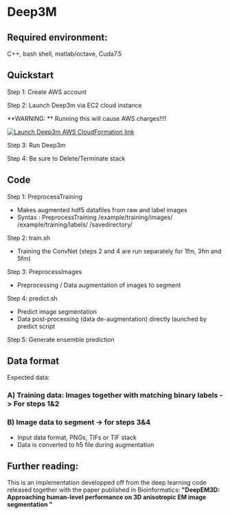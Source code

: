 # Deep3M

## Required environment:
C++, bash shell, matlab/octave, Cuda7.5

## Quickstart

Step 1: Create AWS account

Step 2: Launch Deep3m via EC2 cloud instance 

**WARNING: ** Running this will cause AWS charges!!!!

[![Launch Deep3m AWS CloudFormation link](https://s3.amazonaws.com/cloudformation-examples/cloudformation-launch-stack.png)](https://console.aws.amazon.com/cloudformation/home?region=us-west-2#/stacks/new?stackName=deep3m-stack-v0-2-0&templateURL=https://s3-us-west-2.amazonaws.com/deep3m-releases/0.2.0/deep3m_v0.2.0_basic_cloudformation.json)

Step 3: Run Deep3m

Step 4: Be sure to Delete/Terminate stack

## Code

Step 1: PreprocessTraining
- Makes augmented hdf5 datafiles from raw and label images
- Syntax : PreprocessTraining /example/training/images/ /example/training/labels/ /savedirectory/

Step 2: train.sh
- Training the ConvNet (steps 2 and 4 are run separately for 1fm, 3fm and 5fm)

Step 3: PreprocessImages
- Preprocessing / Data augmentation of images to segment

Step 4: predict.sh
- Predict image segmentation
 - Data post-processing (data de-augmentation) directly launched by predict script
 
 Step 5: Generate ensemble prediction


## Data format
Expected data:
### A) Training data: Images together with matching binary labels -> For steps 1&2
### B) Image data to segment -> for steps 3&4 
- Input data format, PNGs, TIFs or TIF stack
- Data is converted to h5 file during augmentation

## Further reading:
This is an implementation developped off from the deep learning code released together with the paper published in Bioinformatics: **"DeepEM3D: Approaching human-level performance on 3D anisotropic EM image segmentation "**
